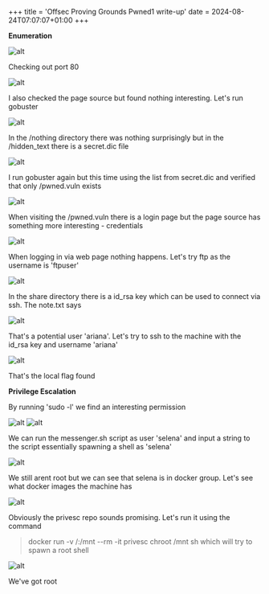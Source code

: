 +++
title = 'Offsec Proving Grounds Pwned1 write-up'
date = 2024-08-24T07:07:07+01:00
+++

**Enumeration**

![alt](images/img1.png)

Checking out port 80

![alt](images/img2.png)

I also checked the page source but found nothing interesting. Let's run gobuster

![alt](images/img3.png)

In the /nothing directory there was nothing surprisingly but in the /hidden_text there is a secret.dic file

![alt](images/img4.png)

I run gobuster again but this time using the list from secret.dic and verified that only /pwned.vuln exists

![alt](images/img5.png)

When visiting the /pwned.vuln there is a login page but the page source has something more interesting - credentials

![alt](images/img6.png)

When logging in via web page nothing happens. Let's try ftp as the username is 'ftpuser'

![alt](images/img7.png)

In the share directory there is a id_rsa key which can be used to connect via ssh. The note.txt says

![alt](images/img8.png)

That's a potential user 'ariana'. Let's try to ssh to the machine with the id_rsa key and username 'ariana'

![alt](images/img9.png)

That's the local flag found

**Privilege Escalation**

By running 'sudo -l' we find an interesting permission

![alt](images/img10.png)
![alt](images/img11.png)

We can run the messenger.sh script as user 'selena' and input a string to the script essentially spawning a shell as 'selena'

![alt](images/img12.png)

We still arent root but we can see that selena is in docker group. Let's see what docker images the machine has

![alt](images/img13.png)

Obviously the privesc repo sounds promising. Let's run it using the command
> docker run -v /:/mnt --rm -it privesc chroot /mnt sh
which will try to spawn a root shell

![alt](images/img14.png)

We've got root
